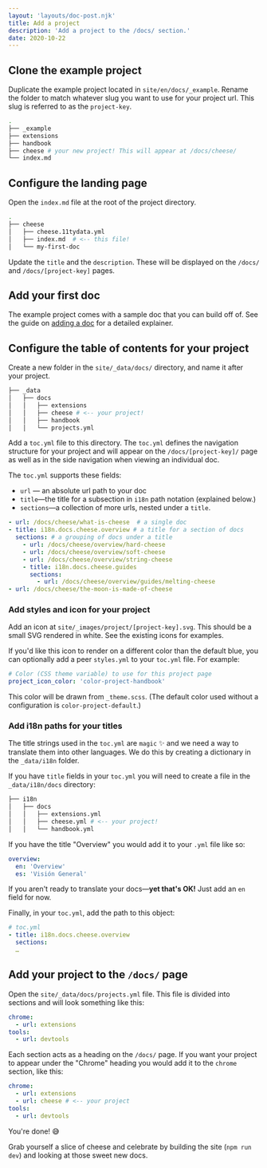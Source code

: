 ```yaml
---
layout: 'layouts/doc-post.njk'
title: Add a project
description: 'Add a project to the /docs/ section.'
date: 2020-10-22
---
```


## Clone the example project

Duplicate the example project located in `site/en/docs/_example`. Rename the
folder to match whatever slug you want to use for your project url. This slug
is referred to as the `project-key`.

```bash
.
├── _example
├── extensions
├── handbook
├── cheese # your new project! This will appear at /docs/cheese/
└── index.md
```

## Configure the landing page

Open the `index.md` file at the root of the project directory.

```bash
.
├── cheese
│   ├── cheese.11tydata.yml
│   ├── index.md  # <-- this file!
│   └── my-first-doc
```

Update the `title` and the `description`. These will be displayed on the
`/docs/` and `/docs/[project-key]` pages.

## Add your first doc

The example project comes with a sample doc that you can build off of.
See the guide on [adding a doc](/docs/handbook/how-to/add-a-doc/) for a detailed explainer.

## Configure the table of contents for your project

Create a new folder in the `site/_data/docs/` directory, and name it after your
project.

```bash
├── _data
│   ├── docs
│   │   ├── extensions
│   │   ├── cheese # <-- your project!
│   │   ├── handbook
│   │   └── projects.yml
```

Add a `toc.yml` file to this directory. The `toc.yml` defines the navigation
structure for your project and will appear on the `/docs/[project-key]/` page
as well as in the side navigation when viewing an individual doc.

The `toc.yml` supports these fields:

- `url` — an absolute url path to your doc
- `title`—the title for a subsection in `i18n` path notation (explained below.)
- `sections`—a collection of more urls, nested under a `title`.

```yml
- url: /docs/cheese/what-is-cheese  # a single doc
- title: i18n.docs.cheese.overview # a title for a section of docs
  sections: # a grouping of docs under a title
    - url: /docs/cheese/overview/hard-cheese
    - url: /docs/cheese/overview/soft-cheese
    - url: /docs/cheese/overview/string-cheese
    - title: i18n.docs.cheese.guides
      sections:
        - url: /docs/cheese/overview/guides/melting-cheese
- url: /docs/cheese/the-moon-is-made-of-cheese
```

### Add styles and icon for your project

Add an icon at `site/_images/project/[project-key].svg`. This should be a
small SVG rendered in white. See the existing icons for examples.

If you'd like this icon to render on a different color than the default blue,
you can optionally add a peer `styles.yml` to your `toc.yml` file. For example:

```yml
# Color (CSS theme variable) to use for this project page
project_icon_color: 'color-project-handbook'
```

This color will be drawn from `_theme.scss`. (The default color used without a
configuration is `color-project-default`.)

### Add i18n paths for your titles

The title strings used in the `toc.yml` are `magic` ✨ and we need a way to
translate them into other languages. We do this by creating a dictionary in
the `_data/i18n` folder.

If you have `title` fields in your `toc.yml` you will need to create a file
in the `_data/i18n/docs` directory:

```bash
├── i18n
│   ├── docs
│   │   ├── extensions.yml
│   │   ├── cheese.yml # <-- your project!
│   │   └── handbook.yml
```

If you have the title "Overview" you would add it to your `.yml` file like so:

```yml
overview:
  en: 'Overview'
  es: 'Visión General'
```

If you aren't ready to translate your docs—**yet that's OK!** Just add an `en`
field for now.

Finally, in your `toc.yml`, add the path to this object:

```yml
# toc.yml
- title: i18n.docs.cheese.overview
  sections:
  …
```

## Add your project to the `/docs/` page

Open the `site/_data/docs/projects.yml` file. This file is divided into sections
and will look something like this:

```yml
chrome:
  - url: extensions
tools:
  - url: devtools
```

Each section acts as a heading on the `/docs/` page. If you want your project to
appear under the "Chrome" heading you would add it to the `chrome` section, like
this:

```yml
chrome:
  - url: extensions
  - url: cheese # <-- your project
tools:
  - url: devtools
```

You're done! 😅

Grab yourself a slice of cheese and celebrate by building
the site (`npm run dev`) and looking at those sweet new docs.